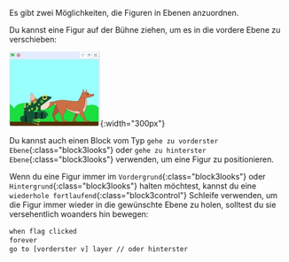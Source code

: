 Es gibt zwei Möglichkeiten, die Figuren in Ebenen anzuordnen.

Du kannst eine Figur auf der Bühne ziehen, um es in die vordere Ebene zu verschieben:

![Ziehe eine Figur auf der Bühne, um sie nach vorne zu verschieben. Ziehe dann eine andere Figur auf der Bühne, um diese nach vorne zu verschieben.](images/drag-sprite-change-layers.gif){:width="300px"}

Du kannst auch einen Block vom Typ `gehe zu vorderster Ebene`{:class="block3looks"} oder `gehe zu hinterster Ebene`{:class="block3looks"} verwenden, um eine Figur zu positionieren.

Wenn du eine Figur immer im `Vordergrund`{:class="block3looks"} oder `Hintergrund`{:class="block3looks"} halten möchtest, kannst du eine `wiederhole fortlaufend`{:class="block3control"} Schleife verwenden, um die Figur immer wieder in die gewünschte Ebene zu holen, solltest du sie versehentlich woanders hin bewegen:

```blocks3
when flag clicked
forever
go to [vorderster v] layer // oder hinterster
```

